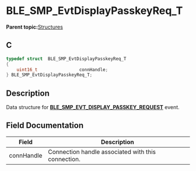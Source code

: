 # BLE\_SMP\_EvtDisplayPasskeyReq\_T

**Parent topic:**[Structures](GUID-32B57AF4-FA13-419A-852F-73C4E0457A07.md)

## C

```c
typedef struct  BLE_SMP_EvtDisplayPasskeyReq_T
{
    uint16_t                connHandle;
} BLE_SMP_EvtDisplayPasskeyReq_T;
```

## Description

Data structure for **[BLE\_SMP\_EVT\_DISPLAY\_PASSKEY\_REQUEST](GUID-DA3C91C3-3ACA-4850-B469-FDF748DD2D87.md)** event.

## Field Documentation

|Field|Description|
|-----|-----------|
|connHandle|Connection handle associated with this connection.|

